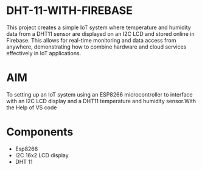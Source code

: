 # DHT-11-WITH-FIREBASE
This project creates a simple IoT system where temperature and humidity data from a DHT11 sensor are displayed on an I2C LCD and stored online in Firebase. This allows for real-time monitoring and data access from anywhere, demonstrating how to combine hardware and cloud services effectively in IoT applications.
# AIM
To setting up an IoT system using an ESP8266 microcontroller to interface with an I2C LCD display and a DHT11 temperature and humidity sensor.With the Help of  VS code
# Components
* Esp8266
* I2C 16x2 LCD display
* DHT 11
  

